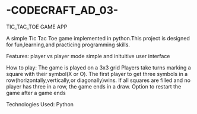 # -CODECRAFT_AD_03-
TIC_TAC_TOE GAME APP

A simple Tic Tac Toe game implemented in python.This project is designed for fun,learning,and practicing programming skills.

Features:
player vs player mode
simple and inituitive user interface

How to play: 
The game is played on a 3x3 grid 
Players take turns marking a square with their symbol(X or O).
The first player to get three symbols in a row(horizontally,vertically,or diagonally)wins.
If all squares are filled and no player has three in a row, the game ends in a draw.
Option to restart the game after a game ends  

Technologies Used:
Python
